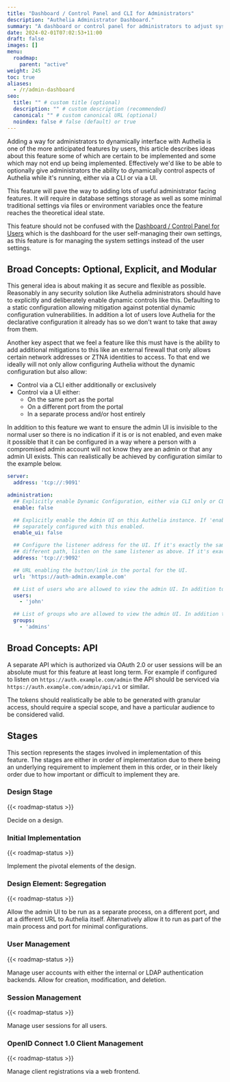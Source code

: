 ```yaml
---
title: "Dashboard / Control Panel and CLI for Administrators"
description: "Authelia Administrator Dashboard."
summary: "A dashboard or control panel for administrators to adjust system settings is easily one of the most impactful features we can implement."
date: 2024-02-01T07:02:53+11:00
draft: false
images: []
menu:
  roadmap:
    parent: "active"
weight: 245
toc: true
aliases:
  - /r/admin-dashboard
seo:
  title: "" # custom title (optional)
  description: "" # custom description (recommended)
  canonical: "" # custom canonical URL (optional)
  noindex: false # false (default) or true
---
```


Adding a way for administrators to dynamically interface with Authelia is one of the more anticipated features by users,
this article describes ideas about this feature some of which are certain to be implemented and some which may not end
up being implemented. Effectively we'd like to be able to optionally give administrators the ability to dynamically
control aspects of Authelia while it's running, either via a CLI or via a UI.

This feature will pave the way to adding lots of useful administrator facing features. It will require in database
settings storage as well as some minimal traditional settings via files or environment variables once the feature
reaches the theoretical ideal state.

This feature should not be confused with the [Dashboard / Control Panel for Users](dashboard-control-panel-for-users.md)
which is the dashboard for the user self-managing their own settings, as this feature is for managing the system
settings instead of the user settings.

## Broad Concepts: Optional, Explicit, and Modular

This general idea is about making it as secure and flexible as possible. Reasonably in any security solution like
Authelia administrators should have to explicitly and deliberately enable dynamic controls like this. Defaulting to a
static configuration allowing mitigation against potential dynamic configuration vulnerabilities. In addition a lot of
users love Authelia for the declarative configuration it already has so we don't want to take that away from them.

Another key aspect that we feel a feature like this must have is the ability to add additional mitigations to this like
an external firewall that only allows certain network addresses or ZTNA identities to access. To that end we ideally
will not only allow configuring Authelia without the dynamic configuration but also allow:

- Control via a CLI either additionally or exclusively
- Control via a UI either:
  - On the same port as the portal
  - On a different port from the portal
  - In a separate process and/or host entirely

In addition to this feature we want to ensure the admin UI is invisible to the normal user so there is no indication if
it is or is not enabled, and even make it possible that it can be configured in a way where a person with a compromised
admin account will not know they are an admin or that any admin UI exists. This can realistically be achieved by
configuration similar to the example below.

```yaml {title="configuration.yml"}
server:
  address: 'tcp://:9091'

administration:
  ## Explicitly enable Dynamic Configuration, either via CLI only or CLI and UI via enable_ui.
  enable: false

  ## Explicitly enable the Admin UI on this Authelia instance. If 'enable' is configured another process could also be
  ## separately configured with this enabled.
  enable_ui: false

  ## Configure the listener address for the UI. If it's exactly the same host and port component as above with a
  ## different path, listen on the same listener as above. If it's exactly the same, error.
  address: 'tcp://:9092'

  ## URL enabling the button/link in the portal for the UI.
  url: 'https://auth-admin.example.com'

  ## List of users who are allowed to view the admin UI. In addition to the groups.
  users:
    - 'john'

  ## List of groups who are allowed to view the admin UI. In addition to the users.
  groups:
    - 'admins'
```

## Broad Concepts: API

A separate API which is authorized via OAuth 2.0 or user sessions will be an absolute must for this feature at least
long term. For example if configured to listen on `https://auth.example.com/admin` the API should be serviced via
`https://auth.example.com/admin/api/v1` or similar.

The tokens should realistically be able to be generated with granular access, should require a special scope, and have
a particular audience to be considered valid.

## Stages

This section represents the stages involved in implementation of this feature. The stages are either in order of
implementation due to there being an underlying requirement to implement them in this order, or in their likely order
due to how important or difficult to implement they are.

### Design Stage

{{< roadmap-status >}}

Decide on a design.

### Initial Implementation

{{< roadmap-status >}}

Implement the pivotal elements of the design.

### Design Element: Segregation

{{< roadmap-status >}}

Allow the admin UI to be run as a separate process, on a different port, and at a different URL to Authelia itself.
Alternatively allow it to run as part of the main process and port for minimal configurations.

### User Management

{{< roadmap-status >}}

Manage user accounts with either the internal or LDAP authentication backends. Allow for creation, modification, and
deletion.

### Session Management

{{< roadmap-status >}}

Manage user sessions for all users.

### OpenID Connect 1.0 Client Management

{{< roadmap-status >}}

Manage client registrations via a web frontend.
